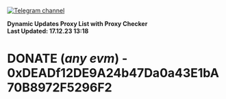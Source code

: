 [![Telegram channel](https://img.shields.io/endpoint?url=https://runkit.io/damiankrawczyk/telegram-badge/branches/master?url=https://t.me/n4z4v0d)](https://t.me/n4z4v0d) 

**Dynamic Updates Proxy List with Proxy Checker**  
**Last Updated: 17.12.23 13:18**

# DONATE (_any evm_) - 0xDEADf12DE9A24b47Da0a43E1bA70B8972F5296F2
